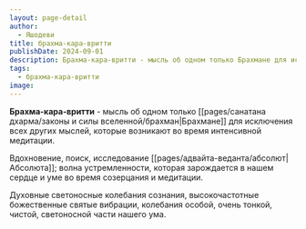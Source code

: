 ```yaml
---
layout: page-detail
author:
  - Яшодеви
title: брахма-кара-вритти
publishDate: 2024-09-01
description: Брахма-кара-вритти - мысль об одном только Брахмане для исключения всех других мыслей, которые возникают во время интенсивной медитации.
tags:
  - брахма-кара-вритти
image:
---
```

**Брахма-кара-вритти** - мысль об одном только [[pages/санатана дхарма/законы и силы вселенной/брахман|Брахмане]] для исключения всех других мыслей, которые возникают во время интенсивной медитации. 

Вдохновение, поиск, исследование [[pages/адвайта-веданта/абсолют|Абсолюта]]; волна устремленности, которая зарождается в нашем сердце и уме во время созерцания и медитации.

Духовные светоносные колебания сознания, высокочастотные божественные святые вибрации, колебания особой, очень тонкой, чистой, светоносной части нашего ума.

